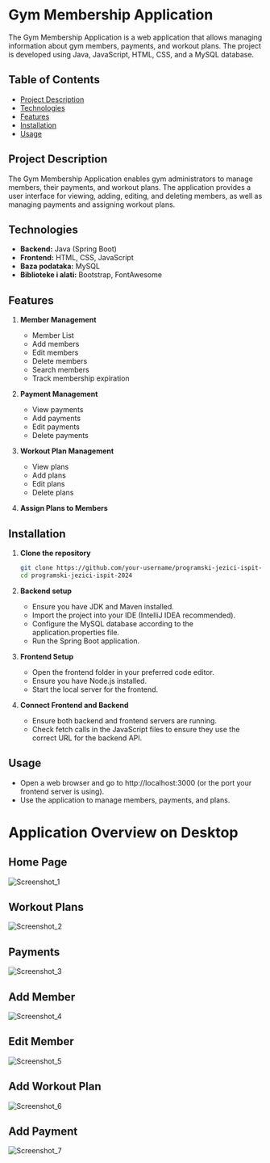 # Gym Membership Application

The Gym Membership Application is a web application that allows managing information about gym members, payments, and workout plans. The project is developed using Java, JavaScript, HTML, CSS, and a MySQL database.

## Table of Contents

- [Project Description](#project-description)
- [Technologies](#technologies)
- [Features](#features)
- [Installation](#installation)
- [Usage](#usage)


## Project Description

The Gym Membership Application enables gym administrators to manage members, their payments, and workout plans. The application provides a user interface for viewing, adding, editing, and deleting members, as well as managing payments and assigning workout plans.

## Technologies

- **Backend:** Java (Spring Boot)
- **Frontend:** HTML, CSS, JavaScript
- **Baza podataka:** MySQL
- **Biblioteke i alati:** Bootstrap, FontAwesome

## Features

1. **Member Management**
   - Member List
   - Add members
   - Edit members
   - Delete members
   - Search members
   - Track membership expiration

2. **Payment Management**
   - View payments
   - Add payments
   - Edit payments
   - Delete payments

3. **Workout Plan Management**
   - View plans
   - Add plans
   - Edit plans
   - Delete plans

4. **Assign Plans to Members**

## Installation

1. **Clone the repository**

    ```bash
    git clone https://github.com/your-username/programski-jezici-ispit-2024.git
    cd programski-jezici-ispit-2024
    ```

2. **Backend setup**

    - Ensure you have JDK and Maven installed.
    - Import the project into your IDE (IntelliJ IDEA recommended).
    - Configure the MySQL database according to the application.properties file.
    - Run the Spring Boot application.

3. **Frontend Setup**

    - Open the frontend folder in your preferred code editor.
    - Ensure you have Node.js installed.
    - Start the local server for the frontend.

4. **Connect Frontend and Backend**
    - Ensure both backend and frontend servers are running.
    - Check fetch calls in the JavaScript files to ensure they use the correct URL for the backend API.

## Usage

- Open a web browser and go to http://localhost:3000 (or the port your frontend server is using).
- Use the application to manage members, payments, and plans.

# Application Overview on Desktop


## Home Page

![Screenshot_1](https://github.com/NiksaHalas/programski-jezici-ispit-2024/assets/169712551/10966f5a-adec-4188-ba0a-71891edebd9d)

## Workout Plans
![Screenshot_2](https://github.com/NiksaHalas/programski-jezici-ispit-2024/assets/169712551/daa321c0-e698-4c8e-9da9-8f8db432dfb8)

## Payments
![Screenshot_3](https://github.com/NiksaHalas/programski-jezici-ispit-2024/assets/169712551/ba4347f8-817f-41e4-801e-f5ad496cf426)

## Add Member
![Screenshot_4](https://github.com/NiksaHalas/programski-jezici-ispit-2024/assets/169712551/6a8b625b-48fd-4d54-9f77-594ec0f9a9c8)

## Edit Member
![Screenshot_5](https://github.com/NiksaHalas/programski-jezici-ispit-2024/assets/169712551/5ec11121-ae27-4ec3-a660-4b1a9c3c31bb)

## Add Workout Plan
![Screenshot_6](https://github.com/NiksaHalas/programski-jezici-ispit-2024/assets/169712551/c4638e09-8c5c-4ed2-bc67-ec82e95d85bf)

## Add Payment
![Screenshot_7](https://github.com/NiksaHalas/programski-jezici-ispit-2024/assets/169712551/a39d9007-007a-40f8-9889-e56c99a2c924)



